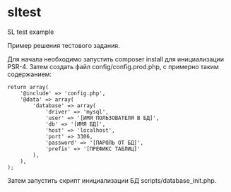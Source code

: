 # sltest
SL test example

Пример решения тестового задания.


Для начала необходимо запустить composer install для инициализации PSR-4.
Затем создать файл config/config.prod.php, с примерно таким содержанием:
```
return array(
    '@include' => 'config.php',
    '@data' => array(
        'database' => array(
            'driver' => 'mysql',
            'user' => '[ИМЯ ПОЛЬЗОВАТЕЛЯ В БД]',
            'db' => '[ИМЯ БД]',
            'host' => 'localhost',
            'port' => 3306,
            'password' => '[ПАРОЛЬ ОТ БД]',
            'prefix' => '[ПРЕФИКС ТАБЛИЦ]'
        ),
    ),
);
```

Затем запустить скрипт инициализации БД scripts/database_init.php.